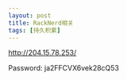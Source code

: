 ```yaml
---
layout: post
title: RackNerd相关
tags: [持久积累]
---
```


http://204.15.78.253/

Password: ja2FFCVX6vek28cQ53
